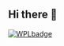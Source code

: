 ## Hi there 👋

[![WPLbadge](https://github.com/user-attachments/assets/12ca6a02-c909-4508-8075-454026f7467d)]([https://your-license-page-url.com](https://github.com/sunflowermarigold/sunflowermarigold/blob/main/LICENSE.md))



<!--
**sunflowermarigold/sunflowermarigold** is a ✨ _special_ ✨ repository because its `README.md` (this file) appears on your GitHub profile.

Here are some ideas to get you started:

- 🔭 I’m currently working on ...
- 🌱 I’m currently learning ...
- 👯 I’m looking to collaborate on ...
- 🤔 I’m looking for help with ...
- 💬 Ask me about ...
- 📫 How to reach me: ...
- 😄 Pronouns: ...
- ⚡ Fun fact: ...
-->
